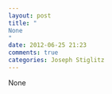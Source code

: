 ```yaml
---
layout: post
title: "
None
"
date: 2012-06-25 21:23
comments: true
categories: Joseph Stiglitz
---
```


None

